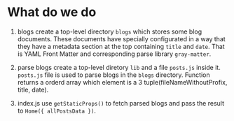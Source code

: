 # What do we do

1. blogs
   create a top-level directory `blogs` which stores some blog documents. These documents have specially configurated in a way that they have a metadata section at the top containing `title` and `date`. That is YAML Front Matter and corresponding parse library `gray-matter`.

2. parse blogs
   create a top-level diretory `lib` and a file `posts.js` inside it. `posts.js` file is used to parse blogs in the `blogs` directory. Function returns a orderd array which element is a 3 tuple(fileNameWithoutProfix, title, date).

3. index.js
   use `getStaticProps()` to fetch parsed blogs and pass the result to `Home({ allPostsData })`.
   